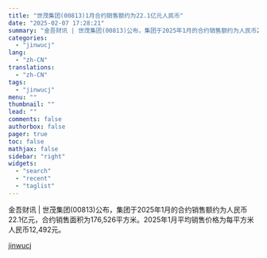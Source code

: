 ```yaml
---
title: "世茂集团(00813)1月合约销售额约为22.1亿元人民币"
date: "2025-02-07 17:28:21"
summary: "金吾财讯 | 世茂集团(00813)公布，集团于2025年1月的合约销售额约为人民币22.1亿元，合..."
categories:
  - "jinwucj"
lang:
  - "zh-CN"
translations:
  - "zh-CN"
tags:
  - "jinwucj"
menu: ""
thumbnail: ""
lead: ""
comments: false
authorbox: false
pager: true
toc: false
mathjax: false
sidebar: "right"
widgets:
  - "search"
  - "recent"
  - "taglist"
---
```


金吾财讯 | 世茂集团(00813)公布，集团于2025年1月的合约销售额约为人民币22.1亿元，合约销售面积为176,526平方米。2025年1月平均销售价格为每平方米人民币12,492元。

[jinwucj](https://sky.szfiu.com/info/hk/details/265622720)
